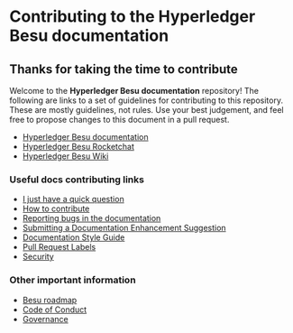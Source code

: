 # Contributing to the Hyperledger Besu documentation

## Thanks for taking the time to contribute

Welcome to the **Hyperledger Besu documentation** repository! The following are links to a set of
guidelines for contributing to this repository. These are mostly guidelines, not rules. Use your
best judgement, and feel free to propose changes to this document in a pull request.

* [Hyperledger Besu documentation](http://besu.hyperledger.org/)
* [Hyperledger Besu Rocketchat](https://chat.hyperledger.org/channel/besu)
* [Hyperledger Besu Wiki](https://wiki.hyperledger.org/display/BESU/Hyperledger+Besu)

### Useful docs contributing links

* [I just have a quick question](https://wiki.hyperledger.org/display/BESU/I+just+have+a+quick+question)
* [How to contribute](https://wiki.hyperledger.org/display/BESU/How+to+Contribute)
* [Reporting bugs in the documentation](https://wiki.hyperledger.org/display/BESU/Reporting+Bugs+in+the+Doc)
* [Submitting a Documentation Enhancement Suggestion](https://wiki.hyperledger.org/display/BESU/Suggesting+Documentation+Enhancements)
* [Documentation Style Guide](https://wiki.hyperledger.org/display/BESU/Besu+Documentation+Style+Guide)
* [Pull Request Labels](https://wiki.hyperledger.org/display/BESU/Pull+Request+Labels)
* [Security](SECURITY.md)

### Other important information

* [Besu roadmap](https://wiki.hyperledger.org/display/BESU/Roadmap)
* [Code of Conduct](https://wiki.hyperledger.org/display/BESU/Code+of+Conduct)
* [Governance](https://wiki.hyperledger.org/display/BESU/Governance)

